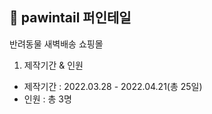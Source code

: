## 📌 pawintail 퍼인테일
반려동물 새벽배송 쇼핑몰

1. 제작기간 & 인원
- 제작기간 : 2022.03.28 - 2022.04.21(총 25일)
- 인원 : 총 3명
